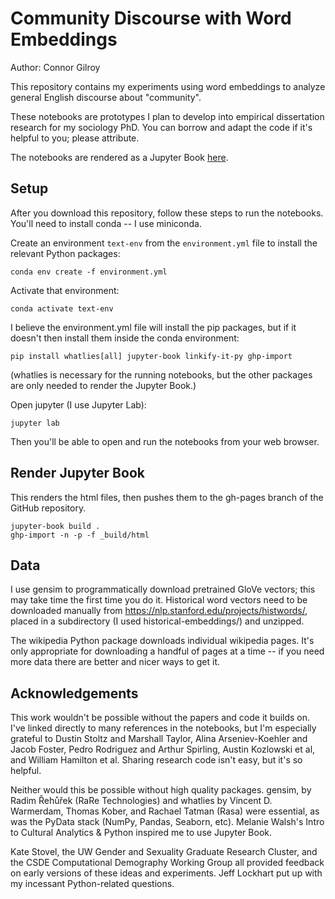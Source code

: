 # Community Discourse with Word Embeddings

Author: Connor Gilroy

This repository contains my experiments using word embeddings to analyze general English discourse about "community". 

These notebooks are prototypes I plan to develop into empirical dissertation research for my sociology PhD. You can borrow and adapt the code if it's helpful to you; please attribute.

The notebooks are rendered as a Jupyter Book [here](http://ccgilroy.github.io/community-discourse/).

## Setup

After you download this repository, follow these steps to run the notebooks. You'll need to install conda -- I use miniconda.

Create an environment `text-env` from the `environment.yml` file to install the relevant Python packages:

```
conda env create -f environment.yml
```

Activate that environment:

```
conda activate text-env
```

I believe the environment.yml file will install the pip packages, but if it doesn't then install them inside the conda environment:

```
pip install whatlies[all] jupyter-book linkify-it-py ghp-import
```

(whatlies is necessary for the running notebooks, but the other packages are only needed to render the Jupyter Book.)

Open jupyter (I use Jupyter Lab):

```
jupyter lab
```

Then you'll be able to open and run the notebooks from your web browser.

## Render Jupyter Book 

This renders the html files, then pushes them to the gh-pages branch of the GitHub repository.

```
jupyter-book build .
ghp-import -n -p -f _build/html
```

## Data

I use gensim to programmatically download pretrained GloVe vectors; this may take time the first time you do it. Historical word vectors need to be downloaded manually from https://nlp.stanford.edu/projects/histwords/, placed in a subdirectory (I used historical-embeddings/) and unzipped. 

The wikipedia Python package downloads individual wikipedia pages. It's only appropriate for downloading a handful of pages at a time -- if you need more data there are better and nicer ways to get it.

## Acknowledgements

This work wouldn't be possible without the papers and code it builds on. I've linked directly to many references in the notebooks, but I'm especially grateful to Dustin Stoltz and Marshall Taylor, Alina Arseniev-Koehler and Jacob Foster, Pedro Rodriguez and Arthur Spirling, Austin Kozlowski et al, and William Hamilton et al. Sharing research code isn't easy, but it's so helpful.

Neither would this be possible without high quality packages. gensim, by Radim Řehůřek (RaRe Technologies) and whatlies by Vincent D. Warmerdam, Thomas Kober, and Rachael Tatman (Rasa) were essential, as was the PyData stack (NumPy, Pandas, Seaborn, etc). Melanie Walsh's Intro to Cultural Analytics & Python inspired me to use Jupyter Book.

Kate Stovel, the UW Gender and Sexuality Graduate Research Cluster, and the CSDE Computational Demography Working Group all provided feedback on early versions of these ideas and experiments. Jeff Lockhart put up with my incessant Python-related questions.
